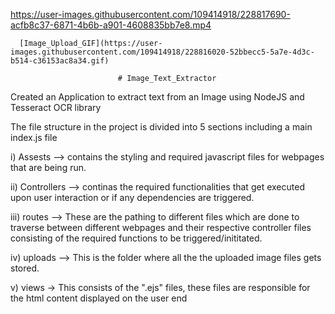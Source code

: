 

https://user-images.githubusercontent.com/109414918/228817690-acfb8c37-6871-4b6b-a901-4608835bb7e8.mp4                                     
                                     
      [Image_Upload_GIF](https://user-images.githubusercontent.com/109414918/228816020-52bbecc5-5a7e-4d3c-b514-c36153ac8a34.gif)

                            # Image_Text_Extractor
Created an Application to extract text from an Image using NodeJS and Tesseract OCR library

The file structure in the project is divided into 5 sections including a main index.js file

   i) Assests --> contains the styling and required javascript files for webpages that are being run.
   
   ii) Controllers --> continas the required functionalities that get executed upon user interaction or if any dependencies are triggered.
   
   iii) routes --> These are the pathing to different files which are done to traverse between different webpages and their respective
                   controller files consisting of the required functions to be triggered/inititated.
				   
   iv) uploads --> This is the folder where all the the uploaded image files gets stored.
   
   v) views -> This consists of the ".ejs" files, these files are responsible for the html content displayed on the user end 
